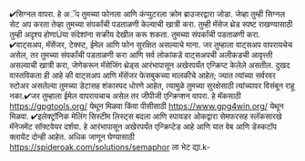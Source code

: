 
✔सिग्नल वापरा. हे अॅप तुमच्या फोनला आणि कंप्युटरला क्रोम ब्राउजरद्वारा जोडा. जेव्हा तुम्ही सिग्नल सेट अप करता तेव्हा तुमच्या संपर्कांची पडताळणी केल्याची खात्री करा. तुम्ही मॅसेज थ्रेड स्पष्ट राखण्यासाठी तुम्ही अदृश्य होणाÚया संदेशांना सक्रीय देखील करू शकता. तुमच्या संपर्कांची पडताळणी करा. ✔वाट्सअप, मॅसेंजर, टेक्स्ट, ईमेल आणि फोन सुरक्षित असल्याचे माना. जर तुम्हाला वाट्सअप वापरायचेच असेल, तर तुमच्या संपर्कांची पडताळणी करा आणि सर्व लोकांकडे वाट्सअपची अलीकडची आवृत्त्ती असल्याची खात्री करा, जेणेकरून मॅसेजिंग थ्रेड्स आरंभापासून अखेरपर्यंत एन्क्रिप्ट केलेले असतील. दुखद वास्तविकता ही आहे की वाट्सअप आणि मॅसेंजर फेसबुकच्या मालकीचे आहेत; ज्यात त्यांच्या सर्वरवर स्टोअर असलेल्या तुमच्या डेटासह शंकास्पद धोरणे आहेत, त्यामुळे तुमच्या सुरक्षेसाठी त्यांच्यावर विसंबून राहू नका.✔जर तुम्हाला ईमेल वापरायचाच असेल तर जीपीजी एन्क्रिप्शन वापरा. हे मॅकसाठी https://gpgtools.org/  येथून मिळवा किंवा पीसीसाठी https://www.gpg4win.org/ येथून मिळवा. ✔इलेक्ट्रॉनिक मेलिंग सिस्टीम लिस्ट्स बदला आणि स्पायडर ओकद्वारा सेमफरसह स्लॅकसारखे मॅनेजमेंट सॉफ्टवेयर दर्शवा. हे आरंभापासून अखेरपर्यंत एन्क्रिप्टेड आहे आणि यात वेब आणि डेस्कटॉप क्लायेंट दोन्ही आहेत. अधिक जाणून घेण्यासाठी https://spideroak.com/solutions/semaphor ला भेट द्या.k-